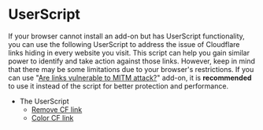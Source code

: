 # UserScript

If your browser cannot install an add-on but has UserScript functionality, you can use the following UserScript to address the issue of Cloudflare links hiding in every website you visit. 
This script can help you gain similar power to identify and take action against those links. 
However, keep in mind that there may be some limitations due to your browser's restrictions. 
If you can use "[Are links vulnerable to MITM attack?](../../subfiles/addon/ismm.md)" add-on, it is **recommended** to use it instead of the script for better protection and performance. 

- The UserScript
  - [Remove CF link](dcf.us.remove.js)
  - [Color CF link](dcf.us.color.js)

